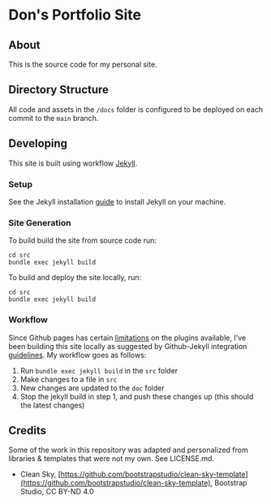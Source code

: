 # Don's Portfolio Site

## About

This is the source code for my personal site. 

## Directory Structure
All code and assets in the `/docs` folder is configured to be deployed on each commit to the `main` branch.


## Developing
This site is built using workflow [Jekyll](https://jekyllrb.com/). 

### Setup
See the Jekyll installation [guide](https://jekyllrb.com/docs/) to install Jekyll on your machine.

### Site Generation
To build build the site from source code run:
``` 
cd src
bundle exec jekyll build
```

To build and deploy the site locally, run:
``` 
cd src
bundle exec jekyll build
```

### Workflow
Since Github pages has certain [limitations](https://pages.github.com/versions/) on the plugins available, I've been building this site locally as suggested by Github-Jekyll integration [guidelines](https://docs.github.com/en/pages/setting-up-a-github-pages-site-with-jekyll/about-github-pages-and-jekyll#plugins). 
My workflow goes as follows:
1. Run `bundle exec jekyll build` in the `src` folder
2. Make changes to a file in `src`
3. New changes are updated to the `doc` folder
4. Stop the jekyll build in step 1, and push these changes up (this should the latest changes)


## Credits

Some of the work in this repository was adapted and personalized from libraries & templates that were not my own. See LICENSE.md.

- Clean Sky, [https://github.com/bootstrapstudio/clean-sky-template](https://github.com/bootstrapstudio/clean-sky-template), Bootstrap Studio, CC BY-ND 4.0

